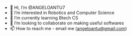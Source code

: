 - 👋 Hi, I’m @ANGELOANTU7
- 👀 I’m interested in Robotics and Computer Science
- 🌱 I’m currently learning Btech CS
- 💞️ I’m looking to collaborate on making useful softwares
- 📫 How to reach me - email me (angeloantu@gmail.com)

<!---
ANGELOANTU7/ANGELOANTU7 is a ✨ special ✨ repository because its `README.md` (this file) appears on your GitHub profile.
You can click the Preview link to take a look at your changes.
--->
